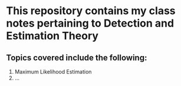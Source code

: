 # This repository contains my class notes pertaining to Detection and Estimation Theory

## Topics covered include the following:
1. Maximum Likelihood Estimation
2. ...
